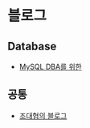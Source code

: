 # 블로그

## Database
- [MySQL DBA를 위한](https://mysqldba.tistory.com/)


## 공통
- [조대협의 블로그](https://bcho.tistory.com/)
